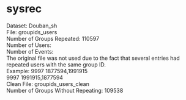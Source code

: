 # sysrec
Dataset: Douban_sh  
File: groupids_users  
Number of Groups Repeated: 110597  
Number of Users:  
Number of Events:  
The original file was not used due to the fact that several entries had repeated users with the same group ID.  
Example:  9997	1877594,1991915  
          9997	1991915,1877594  
Clean File: groupids_users_clean  
Number of Groups Without Repeating: 109538  
